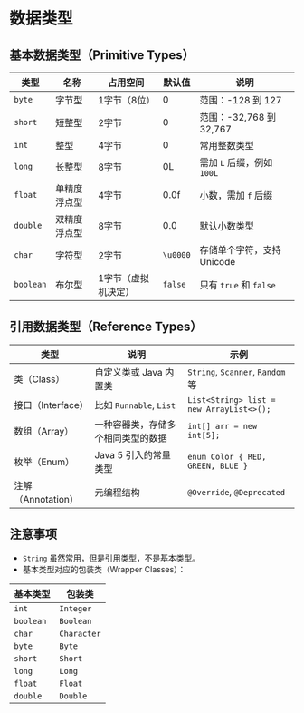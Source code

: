 # 数据类型

## 基本数据类型（Primitive Types）

| 类型        | 名称     | 占用空间       | 默认值      | 说明                  |
| --------- | ------ | ---------- | -------- | ------------------- |
| `byte`    | 字节型    | 1字节（8位）    | 0        | 范围：-128 到 127       |
| `short`   | 短整型    | 2字节        | 0        | 范围：-32,768 到 32,767 |
| `int`     | 整型     | 4字节        | 0        | 常用整数类型              |
| `long`    | 长整型    | 8字节        | 0L       | 需加 `L` 后缀，例如 `100L` |
| `float`   | 单精度浮点型 | 4字节        | 0.0f     | 小数，需加 `f` 后缀        |
| `double`  | 双精度浮点型 | 8字节        | 0.0      | 默认小数类型              |
| `char`    | 字符型    | 2字节        | `\u0000` | 存储单个字符，支持 Unicode   |
| `boolean` | 布尔型    | 1字节（虚拟机决定） | `false`  | 只有 `true` 和 `false` |


## 引用数据类型（Reference Types）


| 类型             | 说明                    | 示例                                       |
| -------------- | --------------------- | ---------------------------------------- |
| 类（Class）       | 自定义类或 Java 内置类        | `String`, `Scanner`, `Random` 等          |
| 接口（Interface）  | 比如 `Runnable`, `List` | `List<String> list = new ArrayList<>();` |
| 数组（Array）      | 一种容器类，存储多个相同类型的数据     | `int[] arr = new int[5];`                |
| 枚举（Enum）       | Java 5 引入的常量类型        | `enum Color { RED, GREEN, BLUE }`        |
| 注解（Annotation） | 元编程结构                 | `@Override`, `@Deprecated`               |


## 注意事项  

- `String` 虽然常用，但是引用类型，不是基本类型。
-  基本类型对应的包装类（Wrapper Classes）：  

| 基本类型      | 包装类         |
| --------- | ----------- |
| `int`     | `Integer`   |
| `boolean` | `Boolean`   |
| `char`    | `Character` |
| `byte`    | `Byte`      |
| `short`   | `Short`     |
| `long`    | `Long`      |
| `float`   | `Float`     |
| `double`  | `Double`    |



